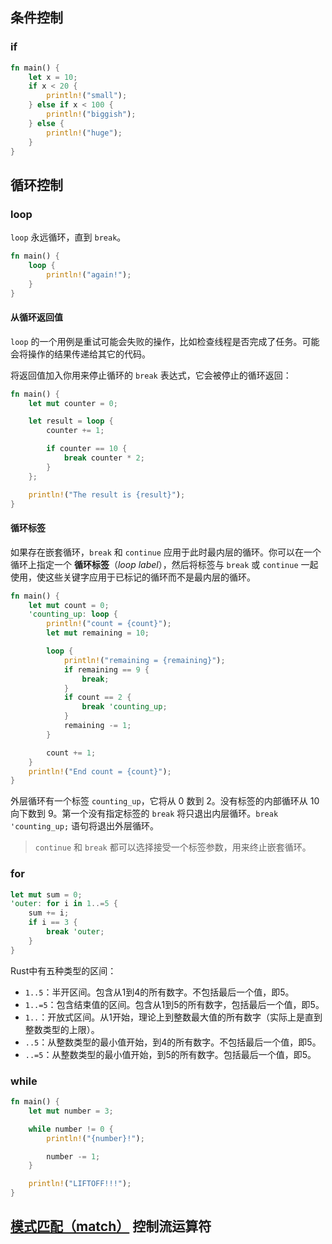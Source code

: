 ## 条件控制
### if
```rust
fn main() {
    let x = 10;
    if x < 20 {
        println!("small");
    } else if x < 100 {
        println!("biggish");
    } else {
        println!("huge");
    }
}
```
## 循环控制
### loop
`loop` 永远循环，直到 ` break `。
```rust
fn main() {
    loop {
        println!("again!");
    }
}
```
#### 从循环返回值

`loop` 的一个用例是重试可能会失败的操作，比如检查线程是否完成了任务。可能会将操作的结果传递给其它的代码。

将返回值加入你用来停止循环的 `break` 表达式，它会被停止的循环返回：
```rust
fn main() {
    let mut counter = 0;

    let result = loop {
        counter += 1;

        if counter == 10 {
            break counter * 2;
        }
    };

    println!("The result is {result}");
}
```
#### 循环标签 
如果存在嵌套循环，`break` 和 `continue` 应用于此时最内层的循环。你可以在一个循环上指定一个 **循环标签**（_loop label_），然后将标签与 `break` 或 `continue` 一起使用，使这些关键字应用于已标记的循环而不是最内层的循环。
```rust
fn main() {
    let mut count = 0;
    'counting_up: loop {
        println!("count = {count}");
        let mut remaining = 10;

        loop {
            println!("remaining = {remaining}");
            if remaining == 9 {
                break;
            }
            if count == 2 {
                break 'counting_up;
            }
            remaining -= 1;
        }

        count += 1;
    }
    println!("End count = {count}");
}
```
外层循环有一个标签 `counting_up`，它将从 0 数到 2。没有标签的内部循环从 10 向下数到 9。第一个没有指定标签的 `break` 将只退出内层循环。`break 'counting_up;` 语句将退出外层循环。

> `continue` 和 `break` 都可以选择接受一个标签参数，用来终止嵌套循环。
### for
```rust
let mut sum = 0;
'outer: for i in 1..=5 {
    sum += i;
    if i == 3 {
        break 'outer;
    }
}
```
Rust中有五种类型的区间：

- `1..5`：半开区间。包含从1到4的所有数字。不包括最后一个值，即5。
- `1..=5`：包含结束值的区间。包含从1到5的所有数字，包括最后一个值，即5。
- `1..`：开放式区间。从1开始，理论上到整数最大值的所有数字（实际上是直到整数类型的上限）。
- `..5`：从整数类型的最小值开始，到4的所有数字。不包括最后一个值，即5。
- `..=5`：从整数类型的最小值开始，到5的所有数字。包括最后一个值，即5。
### while
```rust
fn main() {
    let mut number = 3;

    while number != 0 {
        println!("{number}!");

        number -= 1;
    }

    println!("LIFTOFF!!!");
}
```

## [模式匹配（match）](模式匹配（match）.md) 控制流运算符


